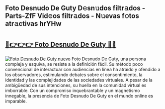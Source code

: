 ## Foto Desnudo De Guty D𝚎sn𝚞dos filtr𝚊dos - Parts-ZfF Vid𝚎os filtr𝚊dos - N𝚞evas f𝚘tos atr𝚊ctivas hrYHw

# <h2><a href="http://mbc6e1d.tromn.icu/?c=Foto+Desnudo+De+Guty">🔗👉👉👉 Foto Desnudo De Guty 🔗🔗</a></h2>

[![Foto Desnudo De Guty nuevo](https://i.imgur.com/pEAQMta.gif)](http://mbc6e1d.tromn.icu/?c=Foto+Desnudo+De+Guty)
Foto Desnudo De Guty, una persona compleja y esquiva, se resiste a la definición fácil. Su método poco convencional de interactuar con audiencias en línea ha atraído y ofendido a los observadores, estimulando debates sobre el consentimiento, la identidad y las complejidades de las sociedades virtuales. A pesar de la ambigüedad de sus intenciones, su huella en la comunidad virtual es imborrable. Con un compromiso inquebrantable y un magnetismo innegable, la presencia de Foto Desnudo De Guty en el mundo online es imparable.
